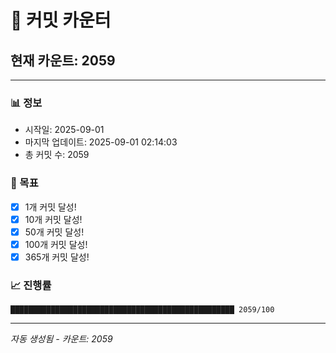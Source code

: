 # 🔢 커밋 카운터

## 현재 카운트: 2059

---

### 📊 정보
- 시작일: 2025-09-01
- 마지막 업데이트: 2025-09-01 02:14:03
- 총 커밋 수: 2059

### 🎯 목표
- [x] 1개 커밋 달성!
- [x] 10개 커밋 달성!
- [x] 50개 커밋 달성!
- [x] 100개 커밋 달성!
- [x] 365개 커밋 달성!

### 📈 진행률
```
██████████████████████████████████████████████████ 2059/100
```

---
*자동 생성됨 - 카운트: 2059*
